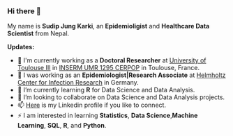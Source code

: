 ### Hi there 👋
My name is **Sudip Jung Karki**, an **Epidemioligist** and **Healthcare Data Scientist** from Nepal. 
<!--
**sudipkrk/sudipkrk** is a ✨ _special_ ✨ repository because its `README.md` (this file) appears on your GitHub profile.

Here are some ideas to get you started:

- 🔭 I’m currently working as an **Epidemiologist| Research Associate** at [Helmholtz Center for Infection Research](https://www.helmholtz-hzi.de/en/)
- 🌱 I’m currently learning **R** and **Python** for Data Science and Data Analysis.
- 👯 I’m looking to collaborate on Data Science and Data Analysis projects.
- 🤔 I’m looking for help with ...
- 💬 Ask me about Epidemiology, Pharmaceutical sciences and public health.
- 📫 How to reach me: ...
- 😄 Pronouns: ...
- ⚡ Fun fact: ...
-->
**Updates:**
- 🔭 I'm currently working as a **Doctoral Researcher** at [University of Toulouse III](https://www.univ-tlse3.fr/) in [INSERM UMR 1295 CERPOP](https://cerpop.inserm.fr/presentation-1) in Toulouse, France.
- 🔭 I was working as an **Epidemiologist|Research Associate** at [Helmholtz Center for Infection Research](https://www.helmholtz-hzi.de/en/) in Germany.
- 🌱 I’m currently learning  **R** for Data Science and Data Analysis.
- 👯 I’m looking to collaborate on Data Science and Data Analysis projects.
- 📫 [Here](https://www.linkedin.com/in/sudipkarki/) is my Linkedin profile if you like to connect.  
- ⚡ I am interested in learning **Statistics**, **Data Science**,**Machine Learning**, **SQL**, **R**, and **Python**.

